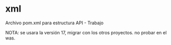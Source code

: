 # xml
Archivo pom.xml para estructura API - Trabajo

NOTA: se usara la versión 17, migrar con los otros proyectos. no probar en el was.
